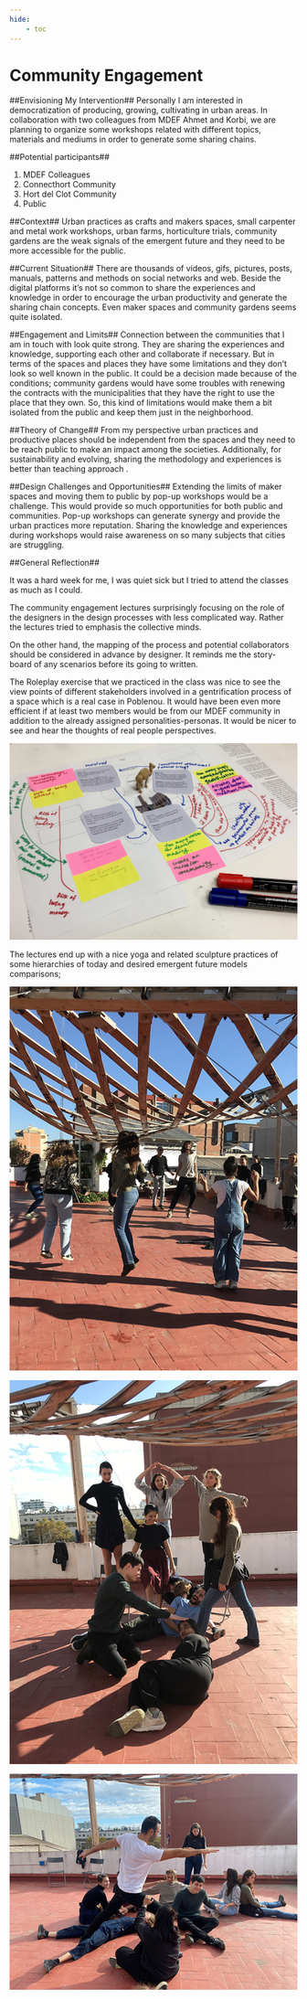 ```yaml
---
hide:
    - toc
---
```


# Community Engagement

##Envisioning My Intervention##
Personally I am interested in democratization of producing, growing, cultivating in urban areas.  In collaboration with two colleagues from MDEF Ahmet and Korbi, we are planning to organize some workshops related with different topics, materials and mediums in order to generate some sharing chains.

##Potential participants##
1. MDEF Colleagues
2. Connecthort Community
3. Hort del Clot Community
4. Public

##Context##
Urban practices as crafts and makers spaces, small carpenter and metal work workshops, urban farms, horticulture trials, community gardens are the weak signals of the emergent future and they need to be more accessible for the public.

##Current Situation##
There are thousands of videos, gifs, pictures, posts, manuals, patterns and methods on social networks and web. Beside the digital platforms it’s not so common to share the experiences and knowledge in order to encourage the urban productivity and generate the sharing chain concepts. Even maker spaces and community gardens seems quite isolated.

##Engagement and Limits##
Connection between the communities that I am in touch with look quite strong. They are sharing the experiences and knowledge, supporting each other and collaborate if necessary. But in terms of the spaces and places they have some limitations and they don’t look so well known in the public. It could be a decision made because of the conditions; community gardens would have some troubles with renewing the contracts with the municipalities that they have the right to use the place that they own. So, this kind of limitations would make them a bit isolated from the public and keep them just in the neighborhood.

##Theory of Change##
From my perspective urban practices and productive places should be independent from the spaces and they need to be reach public to make an impact among the societies. Additionally, for sustainability and evolving, sharing the methodology and experiences is better than teaching approach .

##Design Challenges and Opportunities##
Extending the limits of maker spaces and moving them to public by pop-up workshops would be a challenge. This would provide so much opportunities for both public and communities. Pop-up workshops can generate synergy and provide the urban practices more reputation. Sharing the knowledge and experiences during workshops would raise awareness on so many subjects that cities are struggling.

##General Reflection##

It was a hard week for me, I was quiet sick but I tried to attend the classes as much as I could.

The community engagement lectures surprisingly focusing on the role of the designers in the design processes with less complicated way. Rather the lectures tried to emphasis the collective minds.

On the other hand, the mapping of the process and potential collaborators should be considered in advance by designer. It reminds me the story-board of any scenarios before its going to written.

The Roleplay exercise that we practiced in the class was nice to see the view points of different stakeholders involved in a gentrification process of a space which is a real case in Poblenou. It would have been even more efficient if at least two members would be from our MDEF community in addition to the already assigned personalities-personas. It would be nicer to see and hear the thoughts of real people perspectives.

![](../images/community5.jpg)

The lectures end up with a nice yoga and related sculpture practices of some hierarchies of today and desired emergent future models comparisons;

![](../images/community3.jpg)

![](../images/community2.jpg)

![](../images/community4.jpg)
